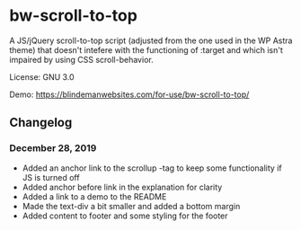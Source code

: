 # bw-scroll-to-top
A JS/jQuery scroll-to-top script (adjusted from the one used in the WP Astra theme) that doesn't intefere with the functioning of :target and which isn't impaired by using CSS scroll-behavior.

License: GNU 3.0

Demo: https://blindemanwebsites.com/for-use/bw-scroll-to-top/

## Changelog

### December 28, 2019
* Added an anchor link to the scrollup <a>-tag to keep some functionality if JS is turned off
* Added anchor before link in the explanation for clarity
* Added a link to a demo to the README
* Made the text-div a bit smaller and added a bottom margin
* Added content to footer and some styling for the footer